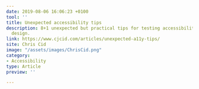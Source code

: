 ```yaml
---
date: 2019-08-06 16:06:23 +0100
tool: ''
title: Unexpected accessibility tips
description: 8+1 unexpected but practical tips for testing accessibility and inclusive
  design.
link: https://www.cjcid.com/articles/unexpected-a11y-tips/
site: Chris Cid
image: "/assets/images/ChrisCid.png"
category:
- Accessibility
type: Article
preview: ''

---
```

